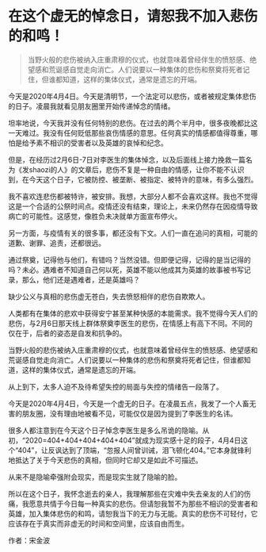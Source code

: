 # 在这个虚无的悼念日，请恕我不加入悲伤的和鸣！

> 当野火般的悲伤被纳入庄重肃穆的仪式，也就意味着曾经伴生的愤怒感、绝望感和荒诞感自觉走向消亡。人们说要以一种集体的悲伤和祭奠将死者记住，但谁都知道，这样的集体仪式，通常是遗忘的开端。

今天是2020年4月4日。今天是清明节，一个法定可以悲伤，或者被规定集体悲伤的日子。凌晨我就看见朋友圈里开始传递悼念的情绪。

坦率地说，今天我并没有任何特别的悲伤。在过去的两个半月中，很多夜晚都比这一天难过。我没有任何贬低那些哀伤情感的意思。任何真实的情感都值得尊重，哪怕是给予素不相识的受害者以及英雄的哀悼和纪念。

但是，在经历过2月6日-7日对李医生的集体悼念，以及后面线上接力挽救一篇名为《发shaozi的人》的文章后，悲伤不复是一种自由的情感，让你不能不认识到，在今天这个日子，它被防控、被垄断、被指定、被特许的意味，有多么强烈。

我不喜欢连悲伤都被特许，被安排。我想，大部分人都不会喜欢这样。我也不觉得这是一个合适的公祭时间点。疫情还没有结束，理论上，未来仍然存在因疫情导致病亡的可能性。这感觉，像胜负未决就单方面宣布停火。

另一方面，与疫情有关的很多事，都还没有下文。人们一直在追问的真相，可能的道歉、谢罪、追责，还都很远。

通过祭奠，记得他与他们，有错吗？当然没错。但即便记得，记得的是当记得的吗？未必。遇难者不知道自己何以死，英雄不能以他成其为英雄的故事被书写记录，那么，他们还是遇难者，还是英雄吗？

缺少公义与真相的悲伤虚无苍白，失去愤怒相伴的悲伤自欺欺人。

人类都有在集体的悲欢中获得安宁甚至某种快感的本能需求。我不觉得今天人们的悲伤，与2月6日那天线上群体祭奠李医生的悲伤，在情感上有高下不同。不同的仅在于，后者的姿态是自发和抗争的。

当野火般的悲伤被纳入庄重肃穆的仪式，也就意味着曾经伴生的愤怒感、绝望感和荒诞感自觉走向消亡。人们说要以一种集体的悲伤和祭奠将死者记住，但谁都知道，这样的集体仪式，通常是遗忘的开端。

从上到下，太多人迫不及待希望失控的局面与失控的情绪告一段落了。

今天是2020年4月4日，今天是一个虚无的日子。在凌晨五点，我发了一个人畜无害的朋友圈，没有理由地被看不见，可能仅仅是因为提到了李医生的名讳。

很多人都注意到在今天这个日子悼念李医生是多么吊诡的隐喻。从初，“2020=404+404+404+404+404”就成为现实感十足的段子，4月4日这个“404”，让反讽达到了顶端，“忽报人间曾训诫，泪飞顿化404。”它本身就锋利地抵达了关于今天悲伤的真相，但同时它却又是如此不可描述。

从来不是隐喻牵强附会现实，而是现实生就了隐喻的脸。

所以在这个日子，我怀念逝去的亲人，我理解那些在灾难中失去亲友的人们的伤痛，我愿意共情于今日每一种真实的悲伤。但请恕我暂不为那些不相识的受害者和英雄，加入集体悲伤的和鸣，请恕我当下的无力与无能。真实的悲伤不可轻付，它应该存在于真实而非虚无的时间和空间里，应该自由而生。

作者：宋金波
